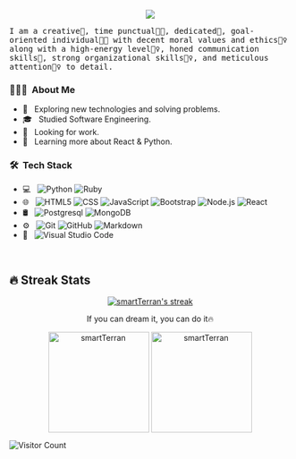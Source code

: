<img src="https://camo.githubusercontent.com/82291b0fe831bfc6781e07fc5090cbd0a8b912bb8b8d4fec0696c881834f81ac/68747470733a2f2f70726f626f742e6d656469612f394575424971676170492e676966" width="800" height="3">

<p align="center">
<img src="https://readme-typing-svg.herokuapp.com?color=1C71FA&width=420&lines=I+am+a+Full+Stack+Web+Developer%F0%9F%97%BF;Working+with+React+Node+Express+Python+TypeScript%F0%9F%91%80;also+working+for+UI+Design">
</p>
<samp>
I am a creative🎡, time punctual👩‍🎓, dedicated🎯, goal-oriented individual👩‍💻 with decent moral values and ethics🙇‍♀️ along with a high-energy level🤹‍♀️, honed communication skills👐, strong organizational skills👮‍♀️, and meticulous attention🕵️‍♀️ to detail.
</samp>
<h3> 👨🏾‍💻 &nbsp;About Me </h3>

- 🤔 &nbsp; Exploring new technologies and solving problems.
- 🎓 &nbsp; Studied Software Engineering.
- 💼 &nbsp; Looking for work.
- 🌱 &nbsp; Learning more about React & Python.

<h3> 🛠 &nbsp;Tech Stack</h3>

- 💻 &nbsp;
  ![Python](https://img.shields.io/badge/-Python-333333?style=flat&logo=python)
  ![Ruby](https://img.shields.io/badge/-Ruby-333333?style=flat&logo=ruby)
- 🌐 &nbsp;
  ![HTML5](https://img.shields.io/badge/-HTML5-333333?style=flat&logo=HTML5)
  ![CSS](https://img.shields.io/badge/-CSS-333333?style=flat&logo=CSS3&logoColor=1572B6)
  ![JavaScript](https://img.shields.io/badge/-JavaScript-333333?style=flat&logo=javascript)
  ![Bootstrap](https://img.shields.io/badge/-Bootstrap-333333?style=flat&logo=bootstrap&logoColor=563D7C)
  ![Node.js](https://img.shields.io/badge/-Node.js-333333?style=flat&logo=node.js)
  ![React](https://img.shields.io/badge/-React-333333?style=flat&logo=react)
- 🛢 &nbsp;
  ![Postgresql](https://img.shields.io/badge/-Postgresql-333333?style=flat&logo=postgresql)
  ![MongoDB](https://img.shields.io/badge/-MongoDB-333333?style=flat&logo=mongodb)
- ⚙️ &nbsp;
  ![Git](https://img.shields.io/badge/-Git-333333?style=flat&logo=git)
  ![GitHub](https://img.shields.io/badge/-GitHub-333333?style=flat&logo=github)
  ![Markdown](https://img.shields.io/badge/-Markdown-333333?style=flat&logo=markdown)
- 🔧 &nbsp;
  ![Visual Studio Code](https://img.shields.io/badge/-Visual%20Studio%20Code-333333?style=flat&logo=visual-studio-code&logoColor=007ACC)

<br/>

## 🔥 Streak Stats
<p align="center">
  <a href="https://github.com/DenverCoder1/github-readme-streak-stats">
    <img title="🔥 Get streak stats for your profile at git.io/streak-stats" alt="smartTerran's streak" src="https://github-readme-streak-stats.herokuapp.com/?user=smartTerran&theme=monokai-metallian&hide_border=true"/>
  </a>
  <p align="center"> If you can dream it, you can do it🔥 </p>
</p>

<p align="center">
<img height="180em" src="https://github-readme-stats.vercel.app/api?username=smartTerran&hide_border=true&show_icons=true&theme=radical&bg_color=0D1117" alt="smartTerran" align = "center"/>
<img height="180em" src="https://github-readme-stats.vercel.app/api/top-langs?username=smartTerran&show_icons=true&locale=en&layout=compact&hide_border=true&theme=radical&bg_color=0D1117" alt="smartTerran" align = "center"/>
<!-- <img height="180em" src="https://github-readme-streak-stats.herokuapp.com/?user=smartTerran&theme=radical&show_icons=true&hide_border=true&bg_color=0D1117" alt="smartTerran" align = "center"/> -->
</p>

![Visitor Count](https://profile-counter.glitch.me/{smartTerran}/count.svg)

<img src="https://camo.githubusercontent.com/82291b0fe831bfc6781e07fc5090cbd0a8b912bb8b8d4fec0696c881834f81ac/68747470733a2f2f70726f626f742e6d656469612f394575424971676170492e676966" width="800" height="3">
<!-- <a href="https://github.com/smartTerran">
  <img height="180em" src="https://github-readme-stats.vercel.app/api?username=smartTerran&theme=buefy&show_icons=true" />
</a> -->
<!-- <h3> 👉🏾 &nbsp;Connect with Me </h3> -->

